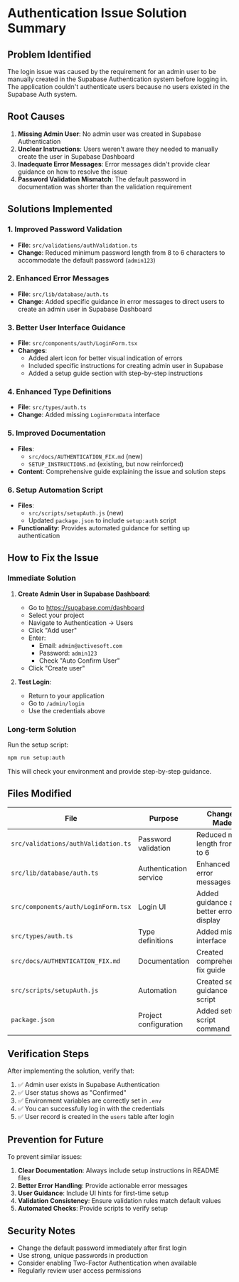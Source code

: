 # Authentication Issue Solution Summary

## Problem Identified

The login issue was caused by the requirement for an admin user to be manually created in the Supabase Authentication system before logging in. The application couldn't authenticate users because no users existed in the Supabase Auth system.

## Root Causes

1. **Missing Admin User**: No admin user was created in Supabase Authentication
2. **Unclear Instructions**: Users weren't aware they needed to manually create the user in Supabase Dashboard
3. **Inadequate Error Messages**: Error messages didn't provide clear guidance on how to resolve the issue
4. **Password Validation Mismatch**: The default password in documentation was shorter than the validation requirement

## Solutions Implemented

### 1. Improved Password Validation
- **File**: `src/validations/authValidation.ts`
- **Change**: Reduced minimum password length from 8 to 6 characters to accommodate the default password (`admin123`)

### 2. Enhanced Error Messages
- **File**: `src/lib/database/auth.ts`
- **Change**: Added specific guidance in error messages to direct users to create an admin user in Supabase Dashboard

### 3. Better User Interface Guidance
- **File**: `src/components/auth/LoginForm.tsx`
- **Changes**:
  - Added alert icon for better visual indication of errors
  - Included specific instructions for creating admin user in Supabase
  - Added a setup guide section with step-by-step instructions

### 4. Enhanced Type Definitions
- **File**: `src/types/auth.ts`
- **Change**: Added missing `LoginFormData` interface

### 5. Improved Documentation
- **Files**:
  - `src/docs/AUTHENTICATION_FIX.md` (new)
  - `SETUP_INSTRUCTIONS.md` (existing, but now reinforced)
- **Content**: Comprehensive guide explaining the issue and solution steps

### 6. Setup Automation Script
- **Files**:
  - `src/scripts/setupAuth.js` (new)
  - Updated `package.json` to include `setup:auth` script
- **Functionality**: Provides automated guidance for setting up authentication

## How to Fix the Issue

### Immediate Solution
1. **Create Admin User in Supabase Dashboard**:
   - Go to https://supabase.com/dashboard
   - Select your project
   - Navigate to Authentication → Users
   - Click "Add user"
   - Enter:
     - Email: `admin@activesoft.com`
     - Password: `admin123`
     - Check "Auto Confirm User"
   - Click "Create user"

2. **Test Login**:
   - Return to your application
   - Go to `/admin/login`
   - Use the credentials above

### Long-term Solution
Run the setup script:
```bash
npm run setup:auth
```

This will check your environment and provide step-by-step guidance.

## Files Modified

| File | Purpose | Changes Made |
|------|---------|--------------|
| `src/validations/authValidation.ts` | Password validation | Reduced min length from 8 to 6 |
| `src/lib/database/auth.ts` | Authentication service | Enhanced error messages |
| `src/components/auth/LoginForm.tsx` | Login UI | Added guidance and better error display |
| `src/types/auth.ts` | Type definitions | Added missing interface |
| `src/docs/AUTHENTICATION_FIX.md` | Documentation | Created comprehensive fix guide |
| `src/scripts/setupAuth.js` | Automation | Created setup guidance script |
| `package.json` | Project configuration | Added setup script command |

## Verification Steps

After implementing the solution, verify that:

1. ✅ Admin user exists in Supabase Authentication
2. ✅ User status shows as "Confirmed"
3. ✅ Environment variables are correctly set in `.env`
4. ✅ You can successfully log in with the credentials
5. ✅ User record is created in the `users` table after login

## Prevention for Future

To prevent similar issues:

1. **Clear Documentation**: Always include setup instructions in README files
2. **Better Error Handling**: Provide actionable error messages
3. **User Guidance**: Include UI hints for first-time setup
4. **Validation Consistency**: Ensure validation rules match default values
5. **Automated Checks**: Provide scripts to verify setup

## Security Notes

- Change the default password immediately after first login
- Use strong, unique passwords in production
- Consider enabling Two-Factor Authentication when available
- Regularly review user access permissions